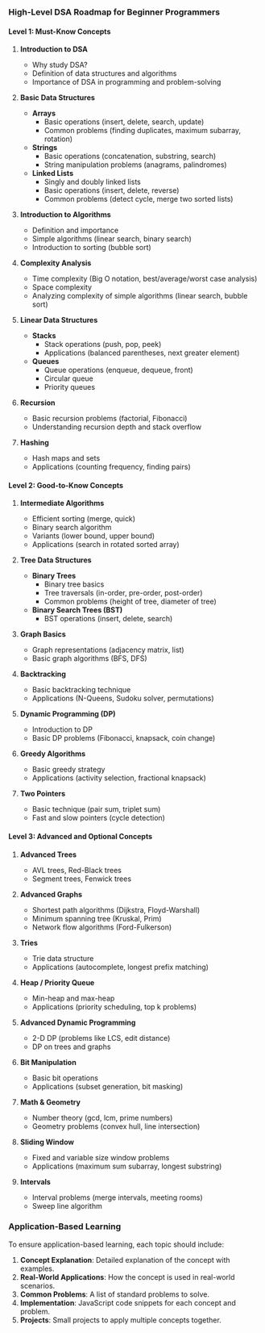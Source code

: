 ### High-Level DSA Roadmap for Beginner Programmers

#### Level 1: Must-Know Concepts

1. **Introduction to DSA**
   - Why study DSA?
   - Definition of data structures and algorithms
   - Importance of DSA in programming and problem-solving

2. **Basic Data Structures**
   - **Arrays**
     - Basic operations (insert, delete, search, update)
     - Common problems (finding duplicates, maximum subarray, rotation)
   - **Strings**
     - Basic operations (concatenation, substring, search)
     - String manipulation problems (anagrams, palindromes)
   - **Linked Lists**
     - Singly and doubly linked lists
     - Basic operations (insert, delete, reverse)
     - Common problems (detect cycle, merge two sorted lists)

3. **Introduction to Algorithms**
   - Definition and importance
   - Simple algorithms (linear search, binary search)
   - Introduction to sorting (bubble sort)

4. **Complexity Analysis**
   - Time complexity (Big O notation, best/average/worst case analysis)
   - Space complexity
   - Analyzing complexity of simple algorithms (linear search, bubble sort)

5. **Linear Data Structures**
   - **Stacks**
     - Stack operations (push, pop, peek)
     - Applications (balanced parentheses, next greater element)
   - **Queues**
     - Queue operations (enqueue, dequeue, front)
     - Circular queue
     - Priority queues

6. **Recursion**
   - Basic recursion problems (factorial, Fibonacci)
   - Understanding recursion depth and stack overflow

7. **Hashing**
   - Hash maps and sets
   - Applications (counting frequency, finding pairs)

#### Level 2: Good-to-Know Concepts

1. **Intermediate Algorithms**
   - Efficient sorting (merge, quick)
   - Binary search algorithm
   - Variants (lower bound, upper bound)
   - Applications (search in rotated sorted array)

2. **Tree Data Structures**
   - **Binary Trees**
     - Binary tree basics
     - Tree traversals (in-order, pre-order, post-order)
     - Common problems (height of tree, diameter of tree)
   - **Binary Search Trees (BST)**
     - BST operations (insert, delete, search)

3. **Graph Basics**
   - Graph representations (adjacency matrix, list)
   - Basic graph algorithms (BFS, DFS)

4. **Backtracking**
   - Basic backtracking technique
   - Applications (N-Queens, Sudoku solver, permutations)

5. **Dynamic Programming (DP)**
   - Introduction to DP
   - Basic DP problems (Fibonacci, knapsack, coin change)

6. **Greedy Algorithms**
   - Basic greedy strategy
   - Applications (activity selection, fractional knapsack)

7. **Two Pointers**
   - Basic technique (pair sum, triplet sum)
   - Fast and slow pointers (cycle detection)

#### Level 3: Advanced and Optional Concepts

1. **Advanced Trees**
   - AVL trees, Red-Black trees
   - Segment trees, Fenwick trees

2. **Advanced Graphs**
   - Shortest path algorithms (Dijkstra, Floyd-Warshall)
   - Minimum spanning tree (Kruskal, Prim)
   - Network flow algorithms (Ford-Fulkerson)

3. **Tries**
   - Trie data structure
   - Applications (autocomplete, longest prefix matching)

4. **Heap / Priority Queue**
   - Min-heap and max-heap
   - Applications (priority scheduling, top k problems)

5. **Advanced Dynamic Programming**
   - 2-D DP (problems like LCS, edit distance)
   - DP on trees and graphs

6. **Bit Manipulation**
   - Basic bit operations
   - Applications (subset generation, bit masking)

7. **Math & Geometry**
   - Number theory (gcd, lcm, prime numbers)
   - Geometry problems (convex hull, line intersection)

8. **Sliding Window**
   - Fixed and variable size window problems
   - Applications (maximum sum subarray, longest substring)

9. **Intervals**
   - Interval problems (merge intervals, meeting rooms)
   - Sweep line algorithm

### Application-Based Learning

To ensure application-based learning, each topic should include:

1. **Concept Explanation**: Detailed explanation of the concept with examples.
2. **Real-World Applications**: How the concept is used in real-world scenarios.
3. **Common Problems**: A list of standard problems to solve.
4. **Implementation**: JavaScript code snippets for each concept and problem.
5. **Projects**: Small projects to apply multiple concepts together.
